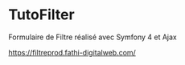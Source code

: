 # TutoFilter


Formulaire de Filtre réalisé avec Symfony 4 et Ajax

https://filtreprod.fathi-digitalweb.com/
